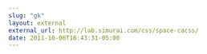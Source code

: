 ```yaml
---
slug: "gk"
layout: external
external_url: http://lab.simurai.com/css/space-cacss/
date: 2011-10-06T16:43:31-05:00
---
```

